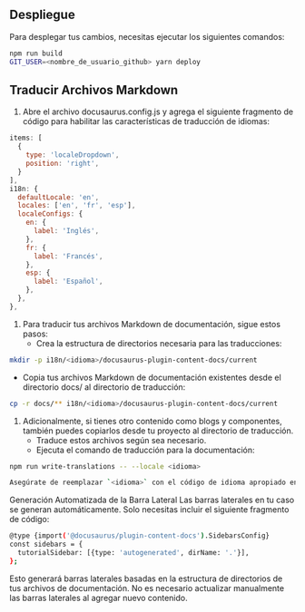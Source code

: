 ## Despliegue
Para desplegar tus cambios, necesitas ejecutar los siguientes comandos:
```bash
npm run build
GIT_USER=<nombre_de_usuario_github> yarn deploy
```
## Traducir Archivos Markdown
1. Abre el archivo docusaurus.config.js y agrega el siguiente fragmento de código para habilitar las características de traducción de idiomas:
```js
items: [
  {
    type: 'localeDropdown',
    position: 'right',
  }
],
i18n: {
  defaultLocale: 'en',
  locales: ['en', 'fr', 'esp'],
  localeConfigs: {
    en: {
      label: 'Inglés',
    },
    fr: {
      label: 'Francés',
    },
    esp: {
      label: 'Español',
    },
  },
},
```
1. Para traducir tus archivos Markdown de documentación, sigue estos pasos:
   + Crea la estructura de directorios necesaria para las traducciones:
```bash
mkdir -p i18n/<idioma>/docusaurus-plugin-content-docs/current
```
   + Copia tus archivos Markdown de documentación existentes desde el directorio docs/ al directorio de traducción:
```bash
cp -r docs/** i18n/<idioma>/docusaurus-plugin-content-docs/current
```
1. Adicionalmente, si tienes otro contenido como blogs y componentes, también puedes copiarlos desde tu proyecto al directorio de traducción.
   + Traduce estos archivos según sea necesario.
   + Ejecuta el comando de traducción para la documentación:
```bash
npm run write-translations -- --locale <idioma>
```
```bash
Asegúrate de reemplazar `<idioma>` con el código de idioma apropiado en las rutas y comandos.
```
Generación Automatizada de la Barra Lateral
Las barras laterales en tu caso se generan automáticamente. Solo necesitas incluir el siguiente fragmento de código:
```bash
@type {import('@docusaurus/plugin-content-docs').SidebarsConfig}
const sidebars = {
  tutorialSidebar: [{type: 'autogenerated', dirName: '.'}],
};
```
Esto generará barras laterales basadas en la estructura de directorios de tus archivos de documentación. No es necesario actualizar manualmente las barras laterales al agregar nuevo contenido.